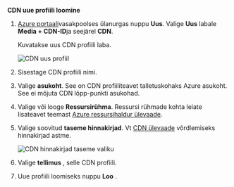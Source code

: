 **CDN uue profiili loomine**

1. [Azure portaali](https://portal.azure.com)vasakpoolses ülanurgas nuppu **Uus**.  Valige **Uus** labale **Media + CDN-ID**ja seejärel **CDN**.

    Kuvatakse uus CDN profiili laba.

    ![CDN uus profiil](./media/cdn-create-profile/new-cdn-profile-include.png)

2. Sisestage CDN profiili nimi.

3. Valige **asukoht**.  See on CDN profiiliteavet talletuskohaks Azure asukoht.  See ei mõjuta CDN lõpp-punkti asukohad.

4. Valige või looge **Ressursirühma**.  Ressursi rühmade kohta leiate lisateavet teemast [Azure ressursihaldur ülevaade](resource-group-overview.md#resource-groups).

5. Valige soovitud **taseme hinnakirjad**.  Vt [CDN ülevaade](cdn-overview.md#azure-cdn-features) võrdlemiseks hinnakirjad astme.
    
    ![CDN hinnakirjad taseme valiku](./media/cdn-create-profile/cdn-choose-sku-include.png)

6. Valige **tellimus** , selle CDN profiili.

7. Uue profiili loomiseks nuppu **Loo** . 
